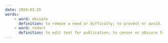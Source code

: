 ```yaml
---
date: 2024-03-25
words:
    - word: obviate
      definition: to remove a need or difficulty; to prevent or avoid.
    - word: redact
      definition: to edit text for publication; to censor or obscure for legal or security purposes.
---
```

